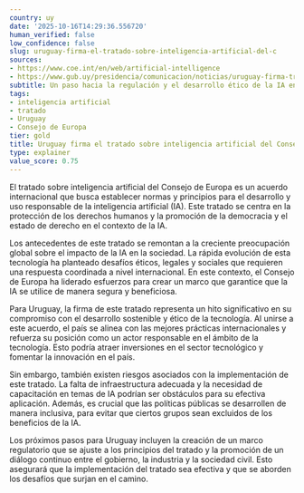 ```yaml
---
country: uy
date: '2025-10-16T14:29:36.556720'
human_verified: false
low_confidence: false
slug: uruguay-firma-el-tratado-sobre-inteligencia-artificial-del-c
sources:
- https://www.coe.int/en/web/artificial-intelligence
- https://www.gub.uy/presidencia/comunicacion/noticias/uruguay-firma-tratado-inteligencia-artificial-consejo-europa
subtitle: Un paso hacia la regulación y el desarrollo ético de la IA en el país
tags:
- inteligencia artificial
- tratado
- Uruguay
- Consejo de Europa
tier: gold
title: Uruguay firma el tratado sobre inteligencia artificial del Consejo de Europa
type: explainer
value_score: 0.75
---
```


<p>El tratado sobre inteligencia artificial del Consejo de Europa es un acuerdo internacional que busca establecer normas y principios para el desarrollo y uso responsable de la inteligencia artificial (IA). Este tratado se centra en la protección de los derechos humanos y la promoción de la democracia y el estado de derecho en el contexto de la IA.</p><p>Los antecedentes de este tratado se remontan a la creciente preocupación global sobre el impacto de la IA en la sociedad. La rápida evolución de esta tecnología ha planteado desafíos éticos, legales y sociales que requieren una respuesta coordinada a nivel internacional. En este contexto, el Consejo de Europa ha liderado esfuerzos para crear un marco que garantice que la IA se utilice de manera segura y beneficiosa.</p><p>Para Uruguay, la firma de este tratado representa un hito significativo en su compromiso con el desarrollo sostenible y ético de la tecnología. Al unirse a este acuerdo, el país se alinea con las mejores prácticas internacionales y refuerza su posición como un actor responsable en el ámbito de la tecnología. Esto podría atraer inversiones en el sector tecnológico y fomentar la innovación en el país.</p><p>Sin embargo, también existen riesgos asociados con la implementación de este tratado. La falta de infraestructura adecuada y la necesidad de capacitación en temas de IA podrían ser obstáculos para su efectiva aplicación. Además, es crucial que las políticas públicas se desarrollen de manera inclusiva, para evitar que ciertos grupos sean excluidos de los beneficios de la IA.</p><p>Los próximos pasos para Uruguay incluyen la creación de un marco regulatorio que se ajuste a los principios del tratado y la promoción de un diálogo continuo entre el gobierno, la industria y la sociedad civil. Esto asegurará que la implementación del tratado sea efectiva y que se aborden los desafíos que surjan en el camino.</p>